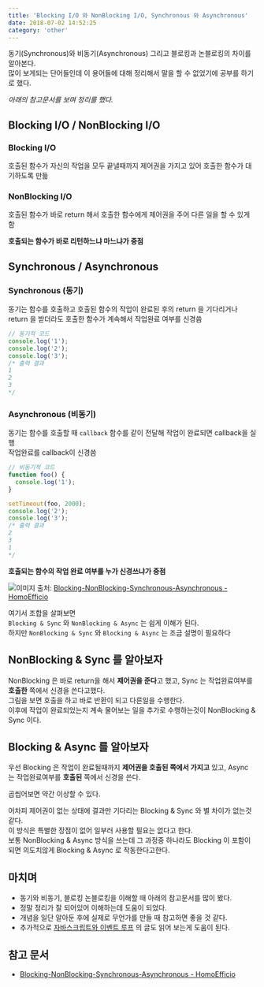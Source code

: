 ```yaml
---
title: 'Blocking I/O 와 NonBlocking I/O, Synchronous 와 Asynchronous'
date: 2018-07-02 14:52:25
category: 'other'
---
```


동기(Synchronous)와 비동기(Asynchronous) 그리고 블로킹과 논블로킹의 차이를 알아본다.  
많이 보게되는 단어들인데 이 용어들에 대해 정리해서 말을 할 수 없었기에 공부를 하기로 했다.
  
*아래의 참고문서를 보며 정리를 했다.* 

## Blocking I/O / NonBlocking I/O

### Blocking I/O

호출된 함수가 자신의 작업을 모두 끝낼때까지 제어권을 가지고 있어 호출한 함수가 대기하도록 만듦

### NonBlocking I/O

호출된 함수가 바로 return 해서 호출한 함수에게 제어권을 주어 다른 일을 할 수 있게 함

**호출되는 함수가 바로 리턴하느냐 마느냐가 중점**

## Synchronous / Asynchronous

### Synchronous (동기)

동기는 함수를 호출하고 호출된 함수의 작업이 완료된 후의 return 을 기다리거나  
return 을 받더라도 호출한 함수가 계속해서 작업완료 여부를 신경씀

```javascript
// 동기적 코드
console.log('1');
console.log('2');
console.log('3');
/* 출력 결과
1
2
3
*/
```

### Asynchronous (비동기)

동기는 함수를 호출할 때 `callback` 함수를 같이 전달해 작업이 완료되면 callback을 실행  
작업완료를 callback이 신경씀

```javascript
// 비동기적 코드
function foo() {
  console.log('1');
}

setTimeout(foo, 2000);
console.log('2');
console.log('3');
/* 출력 결과
2
3
1
*/
```

**호출되는 함수의 작업 완료 여부를 누가 신경쓰냐가 중점**

![이미지](http://i.imgur.com/zKF0CgK.png)
출처: [Blocking-NonBlocking-Synchronous-Asynchronous - HomoEfficio](http://homoefficio.github.io/2017/02/19/Blocking-NonBlocking-Synchronous-Asynchronous/)


여기서 조합을 살펴보면  
`Blocking & Sync` 와 `NonBlocking & Async` 는 쉽게 이해가 된다.  
하지만 `NonBlocking & Sync` 와 `Blocking & Async` 는 조금 설명이 필요하다

## NonBlocking & Sync 를 알아보자

NonBlocking 은 바로 return을 해서 **제어권을 준다**고 했고, Sync 는 작업완료여부를 **호출한** 쪽에서 신경을 쓴다고했다.  
그림을 보면 호출을 하고 바로 반환이 되고 다른일을 수행한다.  
이후에 작업이 완료되었는지 계속 물어보는 일을 추가로 수행하는것이 NonBlocking & Sync 이다.


## Blocking & Async 를 알아보자

우선 Blocking 은 작업이 완료될때까지 **제어권을 호출된 쪽에서 가지고** 있고, Async 는 작업완료여부를 **호출된** 쪽에서 신경을 쓴다.  

곱씹어보면 약간 이상할 수 있다.

어차피 제어권이 없는 상태에 결과만 기다리는 Blocking & Sync 와 별 차이가 없는것 같다.  
이 방식은 특별한 장점이 없어 일부러 사용할 필요는 없다고 한다.  
보통 NonBlocking & Async 방식을 쓰는데 그 과정중 하나라도 Blocking 이 포함이되면 의도치않게 Blocking & Async 로 작동한다고한다.

## 마치며

* 동기와 비동기, 블로킹 논블로킹을 이해할 때 아래의 참고문서를 많이 봤다.  
* 정말 정리가 잘 되어있어 이해하는데 도움이 되었다.  
* 개념을 일단 알아둔 후에 실제로 무언가를 만들 때 참고하면 좋을 것 같다.
* 추가적으로 [자바스크립트와 이벤트 루프](http://meetup.toast.com/posts/89) 의 글도 읽어 보는게 도움이 된다.

## 참고 문서
* [Blocking-NonBlocking-Synchronous-Asynchronous - HomoEfficio](http://homoefficio.github.io/2017/02/19/Blocking-NonBlocking-Synchronous-Asynchronous/)
